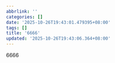 ```yaml
---
abbrlink: ''
categories: []
date: '2025-10-26T19:43:01.479395+08:00'
tags: []
title: '6666'
updated: '2025-10-26T19:43:06.364+08:00'
---
```

6666
